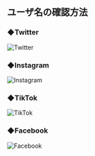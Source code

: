 ## ユーザ名の確認方法

### ◆Twitter

![Twitter](https://akikancho.github.io/スクリーンショット%202021-08-29%2023.25.58.png)

### ◆Instagram

![Instagram](https://akikancho.github.io/スクリーンショット%202021-08-29%2022.48.40.png)

### ◆TikTok

![TikTok](https://akikancho.github.io/スクリーンショット%202021-08-29%2022.49.28.png)

### ◆Facebook

![Facebook](https://akikancho.github.io/スクリーンショット%202021-08-29%2023.26.16.png)
